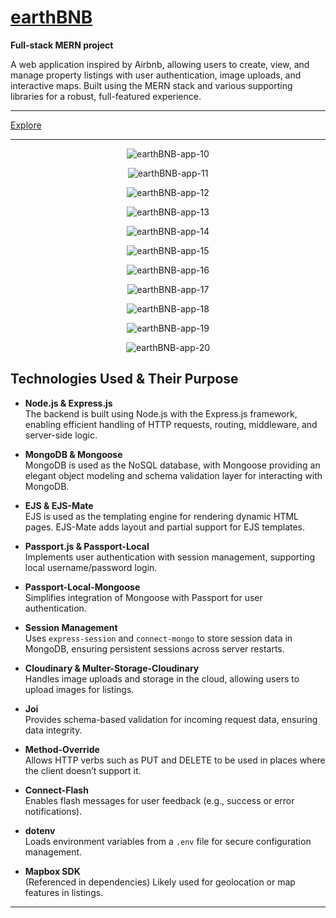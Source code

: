 # [earthBNB](https://earthbnb-mpss.onrender.com/listings)
**Full-stack MERN project**

A web application inspired by Airbnb, allowing users to create, view, and manage property listings with user authentication, image uploads, and interactive maps. Built using the MERN stack and various supporting libraries for a robust, full-featured experience.

---

[Explore](https://earthbnb-mpss.onrender.com/listings)

---

<div align="center">

![earthBNB-app-10](https://raw.githubusercontent.com/minuwu/earthBNB/refs/heads/main/gitAssets/(10).png)

![earthBNB-app-11](https://raw.githubusercontent.com/minuwu/earthBNB/refs/heads/main/gitAssets/(11).png)

![earthBNB-app-12](https://raw.githubusercontent.com/minuwu/earthBNB/refs/heads/main/gitAssets/(12).png)

![earthBNB-app-13](https://raw.githubusercontent.com/minuwu/earthBNB/refs/heads/main/gitAssets/(13).png)

![earthBNB-app-14](https://raw.githubusercontent.com/minuwu/earthBNB/refs/heads/main/gitAssets/(14).png)

![earthBNB-app-15](https://raw.githubusercontent.com/minuwu/earthBNB/refs/heads/main/gitAssets/(15).png)

![earthBNB-app-16](https://raw.githubusercontent.com/minuwu/earthBNB/refs/heads/main/gitAssets/(16).png)

![earthBNB-app-17](https://raw.githubusercontent.com/minuwu/earthBNB/refs/heads/main/gitAssets/(17).png)

![earthBNB-app-18](https://raw.githubusercontent.com/minuwu/earthBNB/refs/heads/main/gitAssets/(18).png)

![earthBNB-app-19](https://raw.githubusercontent.com/minuwu/earthBNB/refs/heads/main/gitAssets/(19).png)

![earthBNB-app-20](https://raw.githubusercontent.com/minuwu/earthBNB/refs/heads/main/gitAssets/(20).png)

</div>

## Technologies Used & Their Purpose

- **Node.js & Express.js**  
  The backend is built using Node.js with the Express.js framework, enabling efficient handling of HTTP requests, routing, middleware, and server-side logic.

- **MongoDB & Mongoose**  
  MongoDB is used as the NoSQL database, with Mongoose providing an elegant object modeling and schema validation layer for interacting with MongoDB.

- **EJS & EJS-Mate**  
  EJS is used as the templating engine for rendering dynamic HTML pages. EJS-Mate adds layout and partial support for EJS templates.

- **Passport.js & Passport-Local**  
  Implements user authentication with session management, supporting local username/password login.

- **Passport-Local-Mongoose**  
  Simplifies integration of Mongoose with Passport for user authentication.

- **Session Management**  
  Uses `express-session` and `connect-mongo` to store session data in MongoDB, ensuring persistent sessions across server restarts.

- **Cloudinary & Multer-Storage-Cloudinary**  
  Handles image uploads and storage in the cloud, allowing users to upload images for listings.

- **Joi**  
  Provides schema-based validation for incoming request data, ensuring data integrity.

- **Method-Override**  
  Allows HTTP verbs such as PUT and DELETE to be used in places where the client doesn’t support it.

- **Connect-Flash**  
  Enables flash messages for user feedback (e.g., success or error notifications).

- **dotenv**  
  Loads environment variables from a `.env` file for secure configuration management.

- **Mapbox SDK**  
  (Referenced in dependencies) Likely used for geolocation or map features in listings.

---
<!-- 
## ATS-Friendly Resume Section

### Backend Web Application Development with Node.js, Express, and MongoDB

- Developed a full-stack web application using Node.js and Express.js, implementing RESTful APIs and server-side rendering with EJS.
- Designed and managed data models with MongoDB and Mongoose, including schema validation and relationship management.
- Integrated user authentication and authorization using Passport.js, Passport-Local, and session management with express-session and connect-mongo.
- Implemented secure file uploads and cloud storage for images using Cloudinary and Multer-Storage-Cloudinary.
- Utilized Joi for robust server-side data validation and error handling.
- Enhanced user experience with flash messaging (`connect-flash`) and dynamic HTTP method support (`method-override`).
- Managed environment variables securely with dotenv for configuration across development and production environments.
- Collaborated on features involving geolocation and mapping using the Mapbox SDK. -->